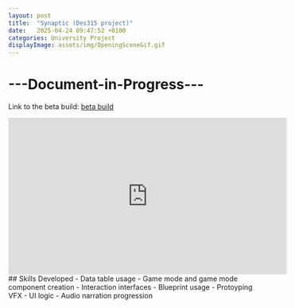 ```yaml
---
layout: post
title:  "Synaptic (Des315 project)"
date:   2025-04-24 09:47:52 +0100
categories: University Project
displayImage: assets/img/OpeningSceneGif.gif
---
```


# ---Document-in-Progress---
Link to the beta build: [beta build][beta]

<iframe width="560" height="315" src="https://www.youtube.com/embed/PXlDNm1oWtM?si=uZ48GaDZ_laoyEym" title="YouTube video player" frameborder="0" allow="accelerometer; autoplay; clipboard-write; encrypted-media; gyroscope; picture-in-picture; web-share" referrerpolicy="strict-origin-when-cross-origin" allowfullscreen></iframe>

<br>
## Skills Developed
- Data table usage
- Game mode and game mode component creation
- Interaction interfaces
- Blueprint usage
- Protoyping VFX
- UI logic
- Audio narration progression

[beta]: https://bonny-bandits.itch.io/synaptic/devlog/935211/synaptic-gold-master-is-out